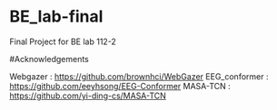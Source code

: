 # BE_lab-final
Final Project for BE lab 112-2

#Acknowledgements 

Webgazer : https://github.com/brownhci/WebGazer
EEG_conformer : https://github.com/eeyhsong/EEG-Conformer
MASA-TCN : https://github.com/yi-ding-cs/MASA-TCN
